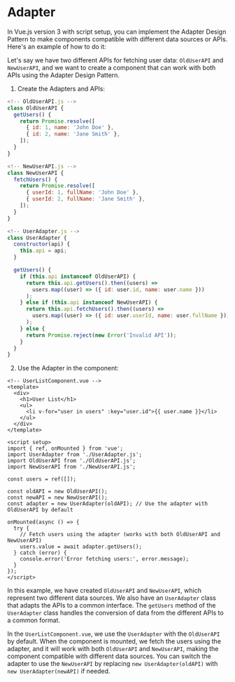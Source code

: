 # Adapter

In Vue.js version 3 with script setup, you can implement the Adapter Design Pattern to make components compatible with different data sources or APIs. Here's an example of how to do it:

Let's say we have two different APIs for fetching user data: `OldUserAPI` and `NewUserAPI`, and we want to create a component that can work with both APIs using the Adapter Design Pattern.

1. Create the Adapters and APIs:

```js
<!-- OldUserAPI.js -->
class OldUserAPI {
  getUsers() {
    return Promise.resolve([
      { id: 1, name: 'John Doe' },
      { id: 2, name: 'Jane Smith' },
    ]);
  }
}

<!-- NewUserAPI.js -->
class NewUserAPI {
  fetchUsers() {
    return Promise.resolve([
      { userId: 1, fullName: 'John Doe' },
      { userId: 2, fullName: 'Jane Smith' },
    ]);
  }
}

<!-- UserAdapter.js -->
class UserAdapter {
  constructor(api) {
    this.api = api;
  }

  getUsers() {
    if (this.api instanceof OldUserAPI) {
      return this.api.getUsers().then((users) =>
        users.map((user) => ({ id: user.id, name: user.name }))
      );
    } else if (this.api instanceof NewUserAPI) {
      return this.api.fetchUsers().then((users) =>
        users.map((user) => ({ id: user.userId, name: user.fullName }))
      );
    } else {
      return Promise.reject(new Error('Invalid API'));
    }
  }
}
```

2. Use the Adapter in the component:

```vue
<!-- UserListComponent.vue -->
<template>
  <div>
    <h1>User List</h1>
    <ul>
      <li v-for="user in users" :key="user.id">{{ user.name }}</li>
    </ul>
  </div>
</template>

<script setup>
import { ref, onMounted } from 'vue';
import UserAdapter from './UserAdapter.js';
import OldUserAPI from './OldUserAPI.js';
import NewUserAPI from './NewUserAPI.js';

const users = ref([]);

const oldAPI = new OldUserAPI();
const newAPI = new NewUserAPI();
const adapter = new UserAdapter(oldAPI); // Use the adapter with OldUserAPI by default

onMounted(async () => {
  try {
    // Fetch users using the adapter (works with both OldUserAPI and NewUserAPI)
    users.value = await adapter.getUsers();
  } catch (error) {
    console.error('Error fetching users:', error.message);
  }
});
</script>
```

In this example, we have created `OldUserAPI` and `NewUserAPI`, which represent two different data sources. We also have an `UserAdapter` class that adapts the APIs to a common interface. The `getUsers` method of the `UserAdapter` class handles the conversion of data from the different APIs to a common format.

In the `UserListComponent.vue`, we use the `UserAdapter` with the `OldUserAPI` by default. When the component is mounted, we fetch the users using the adapter, and it will work with both `OldUserAPI` and `NewUserAPI`, making the component compatible with different data sources. You can switch the adapter to use the `NewUserAPI` by replacing `new UserAdapter(oldAPI)` with `new UserAdapter(newAPI)` if needed.
